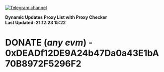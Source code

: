 [![Telegram channel](https://img.shields.io/endpoint?url=https://runkit.io/damiankrawczyk/telegram-badge/branches/master?url=https://t.me/n4z4v0d)](https://t.me/n4z4v0d) 

**Dynamic Updates Proxy List with Proxy Checker**  
**Last Updated: 21.12.23 15:22**

# DONATE (_any evm_) - 0xDEADf12DE9A24b47Da0a43E1bA70B8972F5296F2
